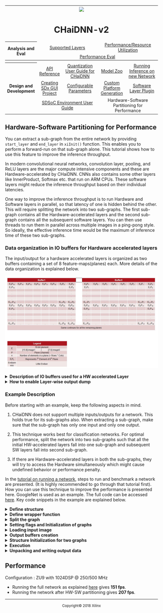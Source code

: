 <table style="width:100%">
<tr>
<th width="100%" colspan="6"><img src="https://www.xilinx.com/content/dam/xilinx/imgs/press/media-kits/corporate/xilinx-logo.png" width="30%"/><h1>CHaiDNN-v2</h2>
</th>
</tr>
  <tr>
    <th rowspan="6" width="17%">Analysis and Eval</th>
   </tr>
<tr>
	<td align="center" colspan="2"><a href="../docs/SUPPORTED_LAYERS.md">Supported Layers</a></td>
	<td align="center" colspan="2"><a href="../docs/PERFORMANCE_SNAPSHOT.md">Performance/Resource Utilization</a></td>
</tr>
  <tr></tr>
<tr>
	<td align="center" colspan="4"><a href="../docs/PERFORMANCE_EVAL.md">Performance Eval</a></td>
</tr>
<tr></tr>
    <tr></tr>
  <tr><th colspan="6"></th></tr>

  <tr></tr>
  <tr>
     <th rowspan="7" width="17%">Design and Development</th>
   </tr>

<tr>
	<td  align="center"><a href="../docs/API.md">API Reference</a></td>
	<td  align="center"><a href="../docs/QUANTIZATION.md">Quantization User Guide for CHaiDNN</a></td>
	<td  align="center"><a href="../docs/MODELZOO.md">Model Zoo</a></td>
	<td  align="center"><a href="../docs/RUN_NEW_NETWORK.md">Running Inference on new Network</a></td>
</tr>
  <tr></tr>
<tr>
	<td  align="center"><a href="../docs/BUILD_USING_SDX_GUI.md">Creating SDx GUI Project</a></td>
	<td  align="center"><a href="../docs/CONFIGURABLE_PARAMS.md">Configurable Parameters</a></td>
	<td  align="center"><a href="../docs/CUSTOM_PLATFORM_GEN.md">Custom Platform Generation</a></td>
	<td  align="center"><a href="../docs/SOFTWARE_LAYER_PLUGIN.md">Software Layer Plugin</a></td>
</tr>
  <tr></tr>
<tr>
	<td  align="center" colspan="2"><a href="https://www.xilinx.com/support/documentation/sw_manuals/xilinx2017_4/ug1027-sdsoc-user-guide.pdf">SDSoC Environment User Guide</a></td>
	<td  align="center" colspan="2">Hardware-Software Partitioning for Performance</td>

</tr>  
</table>

## **Hardware-Software Partitioning for Performance**

You can extract a sub-graph from the entire network by providing `start_layer` and `end_layer` in `xiInit()` function. This enables you to perform a forward-run on that sub-graph alone. This tutorial shows how to use this feature to improve the inference throughput.

In modern convolutional neural networks, convolution layer, pooling, and ReLU layers are the major compute intensive components and these are Hardware-accelerated by CHaiDNN. CNNs also contains some other layers like InnerProduct, Softmax etc. that run on ARM CPUs. These software layers might reduce the inference throughput based on their individual latencies.

One way to improve the inference throughput is to run Hardware and Software layers in parallel, so that latency of one is hidden behind the other. This will require splitting the network into two sub-graphs. The first sub-graph contains all the Hardware-accelerated layers and the second sub-graph contains all the subsequent software layers. You can then use threads to run them in parallel across multiple images in a ping-pong style. So ideally, the effective inference time would be the maximum of inference time of these two sub-graphs.

### **Data organization in IO buffers for Hardware accelerated layers**

The input/output for a hardware accelerated layers is organized as two buffers containing a set of 8 feature-maps(planes) each. More details of the data organization is explained below.

 <div align="center">
  <img src="./images/data_org_hwlayers.JPG"><br><br>
</div>

<details>
<summary><strong>Description of IO buffers used for a HW accelerated Layer</strong></summary>
	
	
The details of IO buffers for the n<sup>th</sup> layer can be obtained using the below code snippet

```c++
  chaihandle_t *chaihandle_info = (chaihandle*)handle;
	std::vector<xChangeLayer> *hwQueue = chaihandle_info->JobQueue;
  void **in_ptrs = hwQueue[0][n].in_ptrs;
  void **out_ptrs = hwQueue[0][n].out_ptrs;
```
The in_ptrs and out_ptrs are described in the below table.

| Buffer   Type |          Convolution          |    Convolution+Batch   Norm   |              Pool             |
|:-------------:|:-----------------------------:|:-----------------------------:|:-----------------------------:|
|     Input     |  in_ptrs[0] <br/> in_ptrs[1]  |  in_ptrs[2]   <br/> in_ptrs[3]  |  in_ptrs[0]   <br/> in_ptrs[1]  |
|     Output    | out_ptrs[0]   <br/> out_ptrs[1] | out_ptrs[2]   <br/> out_ptrs[3] | out_ptrs[0]   <br/> out_ptrs[1] |

</details>

<details>
<summary><strong>How to enable Layer-wise output dump</strong></summary>

To dump the outputs of hardware accelerated layers, set the value of `LAYERWISE_OUTPUT_WRITE` to 1 in the file `<CHaiDNN Repo>/software/include/hw_settings.h`. This will dump the output of all layers to `<models>/<network>/<6/8-bit>/out` directory. The Output contains float values printed in [NCHW](http://caffe.berkeleyvision.org/tutorial/net_layer_blob.html) order.
```c++
#define LAYERWISE_OUTPUT_WRITE 1
```
</details>

### Example Description

Before starting with an example, keep the following aspects in mind.

1. CHaiDNN does not support multiple inputs/outputs for a network. This holds true for its sub-graphs also. When extracting a sub-graph, make sure that the sub-graph has only one input and only one output.

2. This technique works best for classification networks. For optimal performance, split the network into two sub-graphs such that all the initial HW-accelerated layers fall into one sub-graph and subsequent SW layers fall into second sub-graph.

3. If there are Hardware-accelerated layers in both the sub-graphs, they will try to access the Hardware simultaneously which might cause undefined behavior or performance penalty.

In the [tutorial on running a network](RUN_NEW_NETWORK.md), steps to run and benchmark a network are presented. (It is highly recommended to go through that tutorial first). How you can use this technique to improve the performance is presented here. GoogleNet is used as an example. The full code can be accessed [here](../software/example/googlenet_ex.cpp). Key code snippets in the example are explained below.

<details>
<summary><strong>Define structure</strong></summary>

'pthreads' are used for multi-threading. So, a structure needs to be defined to pack all the arguments.
```c++
typedef struct execStruct_ {
   void *chai_handle;
    std::vector<void* > input;
    std::vector<void* > output;
    bool is_first_layer;
} execStruct;
```
</details>

<details>
<summary><strong>Define wrapper function</strong></summary>

Define a wrapper function for `xiExec()` which can be passed to `pthread_create()`.
```c++
void* execRoutine(void* args_) {
	execStruct* args = (execStruct*) args_;
	xiExec(args->chai_handle, args->input, args->output, args->is_first_layer);
	return NULL;
}
```
</details>

<details>
<summary><strong>Split the graph</strong></summary>

Split the GoogleNet into two sub-graphs. The first sub-graph contains all the convolution/activation/pooling layers. The second sub-graph contains InnerProduct layer and Softmax layer. HW-layers and SW-layers are split  into two graphs.
```c++
    //# start/end layer in the graph1
    string start_layer_graph1 = "";
    string end_layer_graph1   = "pool5/7x7_s1";

    //# start/end layer in the graph2
    string start_layer_graph2 = "loss3/classifier";
    string end_layer_graph2   = "";
```

Note that, by-default `start_layer=""` is the first layer in the prototxt and `end_layer=""` is the last layer in the prototxt.
</details>

<details>
<summary><strong>Setting flags and Initialization of graphs</strong></summary>

The actual image data after mean-subtraction is fed into the first sub-graph.
```c++
    bool En_layer1_graph1 = true;
    bool En_layer1_graph2 = false;
```

`xiInit()` should be called for each sub-graph to get the separate job-queues. So, all the related data structures should be replicated.
```c++
	//# Struct which holds the input/output layer info
    io_layer_info io_layer_info_ptr1;
    io_layer_info io_layer_info_ptr2;

    //# Create Job-Queue
    void chai_handle_1;
    void chai_handle_2;

    //# Init call for sub-graph1
    xiInit(dirpath, prototxt, caffemodel, chai_handle_1  &io_layer_info_ptr1,
            numImg_to_process, En_layer1_graph1, start_layer_graph1, end_layer_graph1);


    //# Init call for sub-graph2
    xiInit(dirpath, prototxt, caffemodel, chai_handle_2,  &io_layer_info_ptr2,
            numImg_to_process, En_layer1_graph2, start_layer_graph2, end_layer_graph2);
```
</details>

<details>
<summary><strong>Loading input image</strong></summary>

Load the image as explained in the [tutorial on running a network](RUN_NEW_NETWORK.md). For benchmarking, same set of images across multiple `xiExec()` calls must be used.
```c++
    //# Create buffer to load normalized input
    vector<void *> normalizeInput;
    for(int batch_id = 0; batch_id < numImg_to_process; batch_id++)
        normalizeInput.push_back(ptr);

    float *mean_ptr = (float*)malloc(3*sizeof(float));
    float *var_ptr = (float*)malloc(3*sizeof(float));

    //# With input Normalization
    if(inp_mode == 1)
    {
        mean_ptr[0] = 0.485;
        mean_ptr[1] = 0.456;
        mean_ptr[2] = 0.406;
        var_ptr[0] = 0.229;
        var_ptr[1] = 0.224;
        var_ptr[2] = 0.225;
    }
    else
    {
        mean_ptr[0] = 104.0;
        mean_ptr[1] = 117.0;
        mean_ptr[2] = 123.0;
    }

    int status = inputNormalization(normalizeInput, resize_h, resize_w, img_path1, img_path2,
    inp_mode, mean_ptr, var_ptr, numImg_to_process, io_layer_info_ptr1);

    //# Create input/output Buffers
    vector<void *> input;
    void *ptr;
    for(int i = 0; i < io_layer_info_ptr1.num_in_bufs; i++)
    {
        if(io_layer_info_ptr1.inlayer_exectype.compare("hardware") == 0)
            ptr = sds_alloc_non_cacheable(size);
        else
            ptr = malloc(size);

        input.push_back(ptr);
    }

    xiInputRead(normalizeInput, input, numImg_to_process, io_layer_info_ptr1);
    fprintf(stderr,"input Read done\n",stderr);
```
</details>

<details>
<summary><strong>Output buffers creation</strong></summary>

Job-Queues will be running in a ping-pong style. When job-queue1 is working on one image, job-queue2 will be working on the previous output of job-queue1. Two output buffers are needed for both the job-queues. Output buffer creation for job-queue2 is presented below.
```c++
	// Allocate output Buffers for pingpong for graph2
    vector<void *> output1;
    vector<void *> output2;

    //# Memory size required for output buffers
    int graph2_out_size = io_layer_info_ptr2.outlayer_sizebytes;

    for(int i = 0; i < io_layer_info_ptr2.num_out_bufs; i++)
    {
        if(io_layer_info_ptr2.outlayer_exectype.compare("hardware") == 0)
        {
            ptr1 = sds_alloc_non_cacheable(size);
            ptr2 = sds_alloc_non_cacheable(size);
        }
        else
        {
            ptr1 = malloc(size);
            ptr2 = malloc(size);
        }

        output1.push_back(ptr1);
        output2.push_back(ptr2);
    }
```

The same should be repeated for job-queue1.
```c++
    // Allocate output Buffers for pingpong for graph1
    vector<void *> tmp_out1;
    vector<void *> tmp_out2;

    //# Memory size required for output buffers
    int graph1_out_size = io_layer_info_ptr1.outlayer_sizebytes;

    void *ptr1, *ptr2;
    for(int i = 0; i < io_layer_info_ptr1.num_out_bufs; i++)
    {
        //# Allocate the same as for job-queue2
    }
```
</details>

<details>
<summary><strong>Structure Initialization for two graphs</strong></summary>

All these parameters to should be packed to `execStruct` structures and should be arranged in ping-pong style.
```c++
    // image 1 inference
    execStruct queue1_args_ping = {chai_handle_1, input, tmp_out1, En_layer1_graph1};
    execStruct queue2_args_ping = {chai_handle_2, tmp_out1, output1, En_layer1_graph2};

    // image 2 inference
    execStruct queue1_args_pong = {chai_handle_1, input, tmp_out2, En_layer1_graph1};
    execStruct queue2_args_pong = {chai_handle_2, tmp_out2, output2, En_layer1_graph2};

    // Ping-Pong
    execStruct queue1_Args[2] = {queue1_args_ping, queue1_args_pong};
    execStruct queue2_Args[2] = {queue2_args_ping, queue2_args_pong};
```
</details>

<details>
<summary><strong>Execution</strong></summary>

User can start the execution. Average time of N runs is considered.
```c++
    int pingpong = 0;
    TIME_STAMP_INIT

    execRoutine((void*)(&queue1_Args[pingpong]));
    for(int i = 0; i < loop_iter; i++)
    {
        pthread_create(&queue2_thread, NULL, execRoutine, (void *)(&queue2_Args[pingpong]));
        pingpong = 1 - pingpong;
        execRoutine((void*)(&queue1_Args[pingpong]));
        pthread_join(queue2_thread, NULL);
    }
    execRoutine((void*)(&queue2_Args[pingpong]));

    TIME_STAMP

    double perf_batch = ((double)(1000)/tot_time)*XBATCH_SIZE*(loop_iter+1);
    fprintf(fp_lat, "\n[PERFM] Performance with Batching : %lf Images/second", perf_batch);
 ```
</details>

<details>
<summary><strong>Unpacking and writing output data</strong></summary>

 The output from output buffer should be unpacked and written to a .txt file.
 ```c++
    int unpack_out_size = io_layer_info_ptr2.outlayer_sizebytes;

    //# Create memory for unpack output data
    vector<void *> unpack_output1;
    vector<void *> unpack_output2;

    for(int batch_id = 0; batch_id < numImg_to_process; batch_id++)
    {
        void *ptr1 = malloc(unpack_out_size);
        void *ptr2 = malloc(unpack_out_size);

        unpack_output1.push_back(ptr1);
        unpack_output2.push_back(ptr2);
    }

    //# Loading required params for unpack function
    kernel_type_e out_kerType = io_layer_info_ptr2.out_kerType;
    int out_layer_size = io_layer_info_ptr2.out_size;

    //# unpacks the output data for ping and pong buffers
    xiUnpackOutput(output1, unpack_output1, out_kerType, out_layer_size, numImg_to_process);
    xiUnpackOutput(output2, unpack_output2, out_kerType, out_layer_size, numImg_to_process);

    //# Write the output data to txt file
    outputWrite(dirpath, img_path1, unpack_output1, numImg_to_process, io_layer_info_ptr2, 0);
    outputWrite(dirpath, img_path1, unpack_output2, numImg_to_process, io_layer_info_ptr2, 1);
```
</details>

## Performance
Configuration : ZU9 with 1024DSP @ 250/500 MHz
* Running the full network as explained [here](RUN_NEW_NETWORK.md) gives **151 fps**.
* Running the network after HW-SW partitioning gives **207 fps**.

<hr/>
<p align="center"><sup>Copyright&copy; 2018 Xilinx</sup></p>
